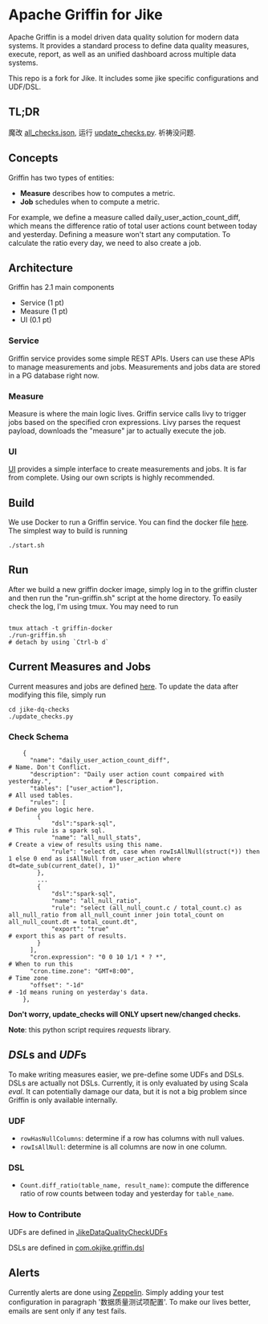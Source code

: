 # Apache Griffin for Jike

Apache Griffin is a model driven data quality solution for modern data systems. It provides a
standard process to define data quality measures, execute, report, as well as an unified dashboard
across multiple data systems.

This repo is a fork for Jike. It includes some jike specific configurations and UDF/DSL.

## TL;DR

魔改 [all_checks.json](https://github.com/ruguoapp/incubator-griffin/blob/jike/jike-dq-checks/all_checks.json),
运行 [update_checks.py](https://github.com/ruguoapp/incubator-griffin/blob/jike/jike-dq-checks/update_checks.py).
祈祷没问题.

## Concepts

Griffin has two types of entities:
* **Measure** describes how to computes a metric.
* **Job** schedules when to compute a metric.

For example, we define a measure called daily_user_action_count_diff, which means the 
difference ratio of total user actions count between today and yesterday. Defining a measure won't
start any computation. To calculate the ratio every day, we need to also create a job.

## Architecture

Griffin has 2.1 main components
* Service (1 pt)
* Measure (1 pt)
* UI      (0.1 pt)

### Service

Griffin service provides some simple REST APIs. Users can use these APIs to manage measurements and
jobs. Measurements and jobs data are stored in a PG database right now.

### Measure

Measure is where the main logic lives. Griffin service calls livy to trigger jobs based on the
specified cron expressions. Livy parses the request payload, downloads the "measure" jar to actually
execute the job.

### UI

[UI](http://ec2-52-80-231-9.cn-north-1.compute.amazonaws.com.cn:8080/) provides a simple interface
to create measurements and jobs. It is far from complete. Using our own scripts is highly recommended.

## Build

We use Docker to run a Griffin service. You can find the docker file
[here](https://github.com/ruguoapp/incubator-griffin/blob/jike/Dockerfile). The simplest way to
build is running

```
./start.sh
```

## Run

After we build a new griffin docker image, simply log in to the griffin cluster and then run the
"run-griffin.sh" script at the home directory. To easily check the log, I'm using tmux. You may need
to run

```

tmux attach -t griffin-docker
./run-griffin.sh
# detach by using `Ctrl-b d`

```

## Current Measures and Jobs

Current measures and jobs are defined [here](https://github.com/ruguoapp/incubator-griffin/blob/jike/jike-dq-checks/all_checks.json). To update
the data after modifying this file, simply run 

```
cd jike-dq-checks
./update_checks.py
```

### Check Schema

```
    {
      "name": "daily_user_action_count_diff",                                            # Name. Don't Conflict.
      "description": "Daily user action count compaired with yesterday.",                # Description.
      "tables": ["user_action"],                                                         # All used tables.
      "rules": [                                                                         # Define you logic here.
        {
            "dsl":"spark-sql",                                                           # This rule is a spark sql.
            "name": "all_null_stats",                                                    # Create a view of results using this name.
            "rule": "select dt, case when rowIsAllNull(struct(*)) then 1 else 0 end as isAllNull from user_action where dt=date_sub(current_date(), 1)"
        },
        ...
        {
            "dsl":"spark-sql",
            "name": "all_null_ratio",
            "rule": "select (all_null_count.c / total_count.c) as all_null_ratio from all_null_count inner join total_count on all_null_count.dt = total_count.dt",
            "export": "true"                                                             # export this as part of results.
        }
      ],
      "cron.expression": "0 0 10 1/1 * ? *",                                             # When to run this
      "cron.time.zone": "GMT+8:00",                                                      # Time zone
      "offset": "-1d"                                                                    # -1d means runing on yesterday's data.
    },
```

**Don't worry, update_checks will ONLY upsert new/changed checks.**

**Note**: this python script requires *requests* library.

## *DSL*s and *UDF*s

To make writing measures easier, we pre-define some UDFs and DSLs. DSLs are actually not
DSLs. Currently, it is only evaluated by using Scala *eval*. It can potentially damage our
data, but it is not a big problem since Griffin is only available internally.

### UDF

* ```rowHasNullColumns```: determine if a row has columns with null values.
* ```rowIsAllNull```: determine is all columns are now in one column.

### DSL

* ```Count.diff_ratio(table_name, result_name)```: compute the difference ratio
of row counts between today and yesterday for ```table_name```.

### How to Contribute

UDFs are defined in [JikeDataQualityCheckUDFs](https://github.com/ruguoapp/incubator-griffin/blob/jike/measure/src/main/scala/org/apache/griffin/measure/step/builder/udf/JikeDataQualityCheckUDFs.scala)

DSLs are defined in [com.okjike.griffin.dsl](https://github.com/ruguoapp/incubator-griffin/tree/jike/measure/src/main/scala/com/okjike/griffin/dsl)

## Alerts

Currently alerts are done using [Zeppelin](http://zepl.ruguoapp.com:8890/#/notebook/2DK6315ER).
Simply adding your test configuration in paragraph '数据质量测试项配置'. To make our lives better, emails
are sent only if any test fails.